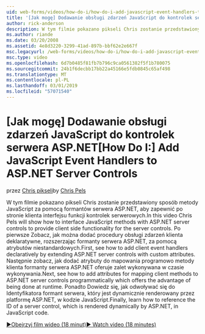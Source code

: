 ```yaml
---
uid: web-forms/videos/how-do-i/how-do-i-add-javascript-event-handlers-to-aspnet-server-controls
title: '[Jak mogę] Dodawanie obsługi zdarzeń JavaScript do kontrolek serwera ASP.NET | Dokumentacja firmy Microsoft'
author: rick-anderson
description: W tym filmie pokazano pikseli Chris zostanie przedstawiony sposób metody JavaScript za pomocą formantów serwera ASP.NET, aby zapewnić po stronie klienta interfejsu funkcji zysk serwera...
ms.author: riande
ms.date: 03/20/2008
ms.assetid: 4e8d3220-3299-41ad-897b-bbf62e2e667f
msc.legacyurl: /web-forms/videos/how-do-i/how-do-i-add-javascript-event-handlers-to-aspnet-server-controls
msc.type: video
ms.openlocfilehash: 6d7b0485f81fb7b796c9ca0561382f5f1b780075
ms.sourcegitcommit: 24b1f6decbb17bb22a45166e5fdb0845c65af498
ms.translationtype: MT
ms.contentlocale: pl-PL
ms.lasthandoff: 03/01/2019
ms.locfileid: "57071540"
---
```

<a name="how-do-i-add-javascript-event-handlers-to-aspnet-server-controls"></a><span data-ttu-id="7f582-103">[Jak mogę] Dodawanie obsługi zdarzeń JavaScript do kontrolek serwera ASP.NET</span><span class="sxs-lookup"><span data-stu-id="7f582-103">[How Do I:] Add JavaScript Event Handlers to ASP.NET Server Controls</span></span>
====================
<span data-ttu-id="7f582-104">przez [Chris pikseli](https://twitter.com/chrispels)</span><span class="sxs-lookup"><span data-stu-id="7f582-104">by [Chris Pels](https://twitter.com/chrispels)</span></span>

<span data-ttu-id="7f582-105">W tym filmie pokazano pikseli Chris zostanie przedstawiony sposób metody JavaScript za pomocą formantów serwera ASP.NET, aby zapewnić po stronie klienta interfejsu funkcji kontrolek serwerowych.</span><span class="sxs-lookup"><span data-stu-id="7f582-105">In this video Chris Pels will show how to interface JavaScript methods with ASP.NET server controls to provide client side functionality for the server controls.</span></span> <span data-ttu-id="7f582-106">Po pierwsze Zobacz, jak można dodać procedury obsługi zdarzeń klienta deklaratywne, rozszerzając formanty serwera ASP.NET, za pomocą atrybutów niestandardowych.</span><span class="sxs-lookup"><span data-stu-id="7f582-106">First, see how to add client event handlers declaratively by extending ASP.NET server controls with custom attributes.</span></span> <span data-ttu-id="7f582-107">Następnie zobacz, jak dodać atrybuty do mapowania programowo metody klienta formanty serwera ASP.NET oferuje zalet wykonywana w czasie wykonywania.</span><span class="sxs-lookup"><span data-stu-id="7f582-107">Next, see how to add attributes for mapping client methods to ASP.NET server controls programmatically which offers the advantage of being done at runtime.</span></span> <span data-ttu-id="7f582-108">Ponadto Dowiedz się, jak odwoływać się do Identyfikatora formant serwera, który jest dynamicznie renderowany przez platformę ASP.NET, w kodzie JavaScript.</span><span class="sxs-lookup"><span data-stu-id="7f582-108">Finally, learn how to reference the ID of a server control, which is rendered dynamically by ASP.NET, in JavaScript code.</span></span>

[<span data-ttu-id="7f582-109">&#9654;Obejrzyj film wideo (18 minut)</span><span class="sxs-lookup"><span data-stu-id="7f582-109">&#9654; Watch video (18 minutes)</span></span>](https://channel9.msdn.com/Blogs/ASP-NET-Site-Videos/how-do-i-add-javascript-event-handlers-to-aspnet-server-controls)
